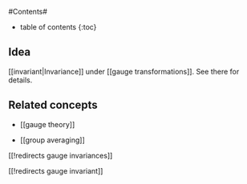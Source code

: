 
#Contents#
* table of contents
{:toc}

## Idea

[[invariant|Invariance]] under [[gauge transformations]]. See there for details.

## Related concepts

* [[gauge theory]]

* [[group averaging]]

[[!redirects gauge invariances]]

[[!redirects gauge invariant]]